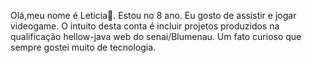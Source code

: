 Olá,meu nome é Leticia👋.
Estou no 8 ano. 
Eu gosto de assistir e jogar videogame.
O intuito desta conta é incluir projetos produzidos na qualificação hellow-java web do senai/Blumenau.
Um fato curioso que sempre gostei muito de tecnologia.
